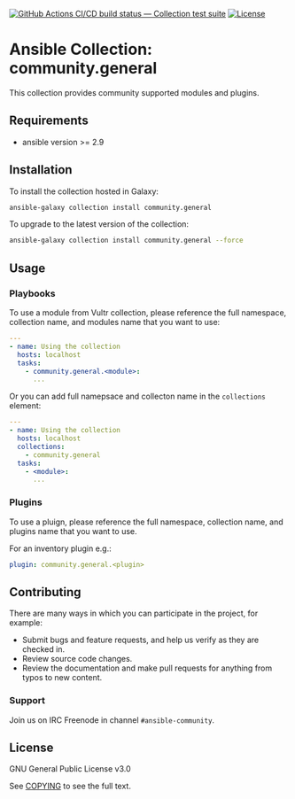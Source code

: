 [![GitHub Actions CI/CD build status — Collection test suite](https://github.com/ansible-collection-migration/community.general/workflows/Collection%20test%20suite/badge.svg?branch=master)](https://github.com/ansible-collection-migration/community.general/actions?query=workflow%3A%22Collection%20test%20suite%22)
[![License](https://img.shields.io/badge/license-GPL%20v3.0-brightgreen.svg)](LICENSE)

# Ansible Collection: community.general

This collection provides community supported modules and plugins.

## Requirements

- ansible version >= 2.9

## Installation

To install the collection hosted in Galaxy:

```bash
ansible-galaxy collection install community.general
```

To upgrade to the latest version of the collection:

```bash
ansible-galaxy collection install community.general --force
```

## Usage

### Playbooks

To use a module from Vultr collection, please reference the full namespace, collection name, and modules name that you want to use:

```yaml
---
- name: Using the collection
  hosts: localhost
  tasks:
    - community.general.<module>:
      ...
```

Or you can add full namepsace and collecton name in the `collections` element:

```yaml
---
- name: Using the collection
  hosts: localhost
  collections:
    - community.general
  tasks:
    - <module>:
      ...
```

### Plugins

To use a pluign, please reference the full namespace, collection name, and plugins name that you want to use.

For an inventory plugin e.g.:

```yaml
plugin: community.general.<plugin>
```

## Contributing

There are many ways in which you can participate in the project, for example:

- Submit bugs and feature requests, and help us verify as they are checked in.
- Review source code changes.
- Review the documentation and make pull requests for anything from typos to new content.

### Support

Join us on IRC Freenode in channel `#ansible-community`.

## License

GNU General Public License v3.0

See [COPYING](COPYING) to see the full text.
